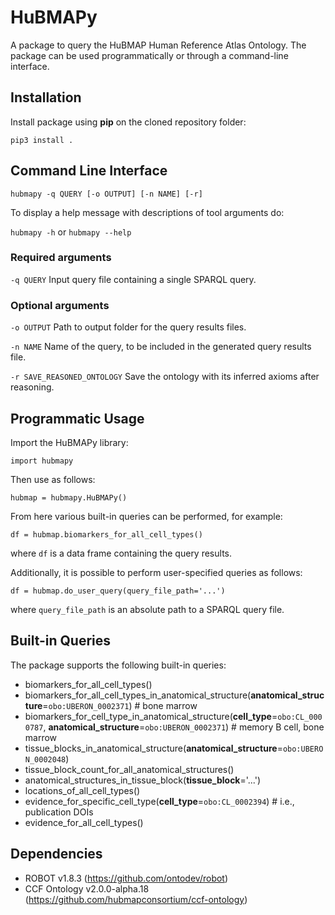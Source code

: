 # HuBMAPy

A package to query the HuBMAP Human Reference Atlas Ontology. The package can be used programmatically or through a command-line interface.

## Installation

Install package using **pip** on the cloned repository folder:

```
pip3 install .
```

## Command Line Interface

`hubmapy -q QUERY [-o OUTPUT] [-n NAME] [-r]`

To display a help message with descriptions of tool arguments do:

`hubmapy -h` or `hubmapy --help`

### Required arguments
`-q QUERY` Input query file containing a single SPARQL query.

### Optional arguments

`-o OUTPUT` Path to output folder for the query results files.

`-n NAME`   Name of the query, to be included in the generated query results file.

`-r SAVE_REASONED_ONTOLOGY`   Save the ontology with its inferred axioms after reasoning.

## Programmatic Usage

Import the HuBMAPy library:

```
import hubmapy
```

Then use as follows:

```
hubmap = hubmapy.HuBMAPy()
```

From here various built-in queries can be performed, for example:

```
df = hubmap.biomarkers_for_all_cell_types()
```

where `df` is a data frame containing the query results.

Additionally, it is possible to perform user-specified queries as follows:
```
df = hubmap.do_user_query(query_file_path='...')
```

where `query_file_path` is an absolute path to a SPARQL query file.

## Built-in Queries

The package supports the following built-in queries:

* biomarkers_for_all_cell_types()
* biomarkers_for_all_cell_types_in_anatomical_structure(**anatomical_structure**=`obo:UBERON_0002371`)  # bone marrow
* biomarkers_for_cell_type_in_anatomical_structure(**cell_type**=`obo:CL_0000787`, **anatomical_structure**=`obo:UBERON_0002371`)  # memory B cell, bone marrow
* tissue_blocks_in_anatomical_structure(**anatomical_structure**=`obo:UBERON_0002048`)
* tissue_block_count_for_all_anatomical_structures()
* anatomical_structures_in_tissue_block(**tissue_block**='...')
* locations_of_all_cell_types()
* evidence_for_specific_cell_type(**cell_type**=`obo:CL_0002394`)  # i.e., publication DOIs
* evidence_for_all_cell_types()

## Dependencies

* ROBOT v1.8.3 (https://github.com/ontodev/robot)
* CCF Ontology v2.0.0-alpha.18 (https://github.com/hubmapconsortium/ccf-ontology)